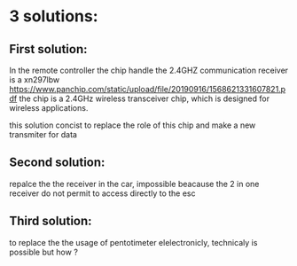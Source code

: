 # 3 solutions:


## First solution:

In the remote controller the chip handle the 2.4GHZ communication receiver is a xn297lbw
https://www.panchip.com/static/upload/file/20190916/1568621331607821.pdf
the chip is a 2.4GHz wireless transceiver chip, which is designed for wireless applications.

this solution concist to replace the role of this chip and make a new transmiter for data


## Second solution:

repalce the the receiver in the car, impossible beacause the 2 in one receiver do not permit to access directly to the esc


## Third solution:

to replace the the usage of pentotimeter elelectronicly, technicaly is possible but how ?
